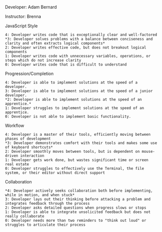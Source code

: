 Developer: Adam Bernard

Instructor: Brenna

JavaScript Style

    4: Developer writes code that is exceptionally clear and well-factored
    *3: Developer solves problems with a balance between conciseness and clarity and often extracts logical components*
    2: Developer writes effective code, but does not breakout logical components
    1: Developer writes code with unnecessary variables, operations, or steps which do not increase clarity
    0: Developer writes code that is difficult to understand

Progression/Completion

    4: Developer is able to implement solutions at the speed of a developer.
    3: Developer is able to implement solutions at the speed of a junior developer.
    *2: Developer is able to implement solutions at the speed of an apprentice.*
    1: Developer struggles to implement solutions at the speed of an apprentice.
    0: Developer is not able to implement basic functionality.

Workflow

    4: Developer is a master of their tools, efficiently moving between phases of development
    *3: Developer demonstrates comfort with their tools and makes some use of keyboard shortcuts*
    2: Developer smoothly moves between tools, but is dependent on mouse-driven interaction
    1: Developer gets work done, but wastes significant time or screen real estate
    0: Developer struggles to effectively use the Terminal, the file system, or their editor without direct support

Collaboration

    *4: Developer actively seeks collaboration both before implementing, while in motion, and when stuck*
    3: Developer lays out their thinking before attacking a problem and integrates feedback through the process
    2: Developer asks detailed questions when progress slows or stops
    1: Developer is able to integrate unsolicited feedback but does not really collaborate
    0: Developer needs more than two reminders to "think out loud" or struggles to articulate their process
